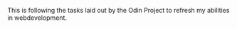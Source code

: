 This is following the tasks laid out by the Odin Project to refresh my abilities in webdevelopment.


